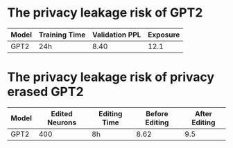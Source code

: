 # The privacy leakage risk of GPT2

|Model|Training Time|Validation PPL|Exposure|
|----|----|----|----|
|GPT2|24h|8.40|12.1|

# The privacy leakage risk of privacy erased GPT2

|Model|Edited Neurons|Editing Time|Before Editing|After Editing|
|----|----|----|----|----|
|GPT2|400|8h|8.62|9.5|
